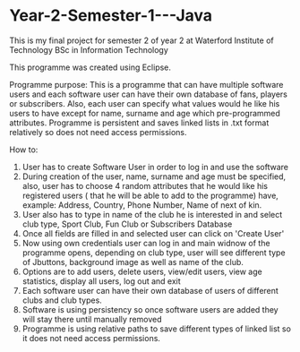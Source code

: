 # Year-2-Semester-1---Java
This is my final project for semester 2 of year 2 at Waterford Institute of Technology BSc in Information Technology

This programme was created using Eclipse.

Programme purpose:
This is a programme that can have multiple software users and each software user can have their own database of fans, players or 
subscribers. Also, each user can specify what values would he like his users to have except for name, surname and age which pre-programmed
attributes. Programme is persistent and saves linked lists in .txt format relatively so does not need access permissions.


How to:
1. User has to create Software User in order to log in and use the software
2. During creation of the user, name, surname and age must be specified, also, user has to choose 4 random attributes that he would like
his registered users ( that he will be able to add to the programme) have, example: Address, Country, Phone Number, Name of next of kin.
3. User also has to type in name of the club he is interested in and select club type, Sport Club, Fun Club or Subscribers Database
4. Once all fields are filled in and selected user can click on 'Create User'
5. Now using own credentials user can log in and main widnow of the programme opens, depending on club type, user will see different 
type of Jbuttons, background image as well as name of the club.
6. Options are to add users, delete users, view/edit users, view age statistics, display all users, log out and exit
7. Each software user can have their own database of users of different clubs and club types.
8. Software is using persistency so once software users are added they will stay there until manually removed
9. Programme is using relative paths to save different types of linked list so it does not need access permissions.
